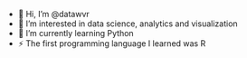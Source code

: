 - 👋 Hi, I’m @datawvr
- 👀 I’m interested in data science, analytics and visualization
- 🌱 I’m currently learning Python
- ⚡ The first programming language I learned was R 

<!---
datawvr/datawvr is a ✨ special ✨ repository because its `README.md` (this file) appears on your GitHub profile.
You can click the Preview link to take a look at your changes.
--->
